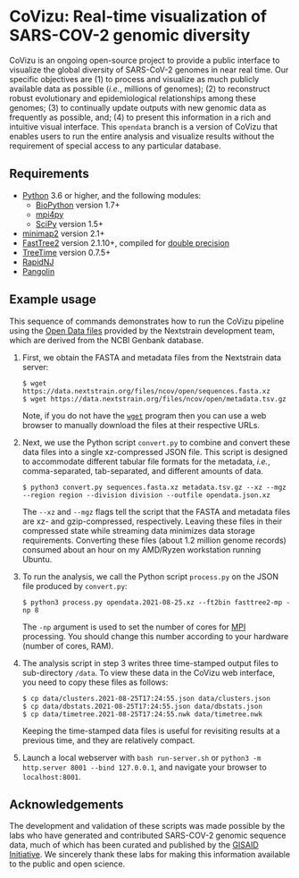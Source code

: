 # CoVizu: Real-time visualization of SARS-COV-2 genomic diversity

CoVizu is an ongoing open-source project to provide a public interface to visualize the global diversity of SARS-CoV-2 genomes in near real time.
Our specific objectives are (1) to process and visualize as much publicly available data as possible (*i.e.*, millions of genomes); (2) to reconstruct robust evolutionary and epidemiological relationships among these genomes; (3) to continually update outputs with new genomic data as frequently as possible, and; (4) to present this information in a rich and intuitive visual interface.
This `opendata` branch is a version of CoVizu that enables users to run the entire analysis and visualize results without the requirement of special access to any particular database.

## Requirements
* [Python](https://www.python.org/) 3.6 or higher, and the following modules:
  * [BioPython](https://biopython.org/) version 1.7+
  * [mpi4py](https://pypi.org/project/mpi4py/)
  * [SciPy](https://www.scipy.org/) version 1.5+
* [minimap2](https://github.com/lh3/minimap2) version 2.1+ 
* [FastTree2](http://www.microbesonline.org/fasttree/) version 2.1.10+, compiled for [double precision](http://www.microbesonline.org/fasttree/#BranchLen)
* [TreeTime](https://github.com/neherlab/treetime) version 0.7.5+
* [RapidNJ](https://birc.au.dk/software/rapidnj/)
* [Pangolin](https://github.com/cov-lineages/pangolin/)

## Example usage

This sequence of commands demonstrates how to run the CoVizu pipeline using the [Open Data files](https://nextstrain.org/blog/2021-07-08-ncov-open-announcement) provided by the Nextstrain development team, which are derived from the NCBI Genbank database.

1. First, we obtain the FASTA and metadata files from the Nextstrain data server:
   ```console
   $ wget https://data.nextstrain.org/files/ncov/open/sequences.fasta.xz
   $ wget https://data.nextstrain.org/files/ncov/open/metadata.tsv.gz
   ```
   Note, if you do not have the [`wget`](https://www.gnu.org/software/wget/) program then you can use a web browser to manually download the files at their respective URLs.

2. Next, we use the Python script `convert.py` to combine and convert these data files into a single xz-compressed JSON file.
   This script is designed to accommodate different tabular file formats for the metadata, *i.e.*, comma-separated, tab-separated, and different amounts of data.
   ```console
   $ python3 convert.py sequences.fasta.xz metadata.tsv.gz --xz --mgz --region region --division division --outfile opendata.json.xz
   ```
   The `--xz` and `--mgz` flags tell the script that the FASTA and metadata files are xz- and gzip-compressed, respectively.
   Leaving these files in their compressed state while streaming data minimizes data storage requirements.
   Converting these files (about 1.2 million genome records) consumed about an hour on my AMD/Ryzen workstation running Ubuntu.

3. To run the analysis, we call the Python script `process.py` on the JSON file produced by `convert.py`:
   ```console
   $ python3 process.py opendata.2021-08-25.xz --ft2bin fasttree2-mp -np 8
   ```
   The `-np` argument is used to set the number of cores for [MPI](https://en.wikipedia.org/wiki/Message_Passing_Interface) processing.
   You should change this number according to your hardware (number of cores, RAM).

4. The analysis script in step 3 writes three time-stamped output files to sub-directory `/data`.  To view these data in the CoVizu web interface, you need to copy these files as follows:
   ```console
   $ cp data/clusters.2021-08-25T17:24:55.json data/clusters.json
   $ cp data/dbstats.2021-08-25T17:24:55.json data/dbstats.json
   $ cp data/timetree.2021-08-25T17:24:55.nwk data/timetree.nwk
   ```
   Keeping the time-stamped data files is useful for revisiting results at a previous time, and they are relatively compact.

5. Launch a local webserver with `bash run-server.sh` or `python3 -m http.server 8001 --bind 127.0.0.1`, and navigate your browser to `localhost:8001`.


## Acknowledgements
The development and validation of these scripts was made possible by the labs who have generated and contributed SARS-COV-2 genomic sequence data, much of which has been curated and published by the [GISAID Initiative](https://www.gisaid.org/).  We sincerely thank these labs for making this information available to the public and open science.
